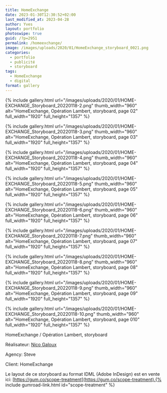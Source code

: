 ```yaml
---
title: HomeExchange
date: 2023-01-30T12:30:52+02:00
last_modified_at: 2023-04-28
author: Yves
layout: portfolio
photoswipe: true
guid: /?p=2951
permalink: /homeexchange/
image: /images/uploads/2020/01/HomeExchange_storyboard_0021.png
categories:
  - portfolio
  - publicité
  - storyboard
tags:
  - HomeExchange
  - digital
format: gallery
---
```


<div class="photoswipe-gallery">
{% include gallery.html
 url="/images/uploads/2020/01/HOME-EXCHANGE_Storyboard_20220118-2.png"
 thumb_width="960" alt="HomeExchange, Opération Lambert, storyboard, page 02"
 full_width="1920" full_height="1357"
%}

{% include gallery.html
 url="/images/uploads/2020/01/HOME-EXCHANGE_Storyboard_20220118-3.png"
 thumb_width="960" alt="HomeExchange, Opération Lambert, storyboard, page 03"
 full_width="1920" full_height="1357"
%}

{% include gallery.html
 url="/images/uploads/2020/01/HOME-EXCHANGE_Storyboard_20220118-4.png"
 thumb_width="960" alt="HomeExchange, Opération Lambert, storyboard, page 04"
 full_width="1920" full_height="1357"
%}

{% include gallery.html
 url="/images/uploads/2020/01/HOME-EXCHANGE_Storyboard_20220118-5.png"
 thumb_width="960" alt="HomeExchange, Opération Lambert, storyboard, page 05"
 full_width="1920" full_height="1357"
%}

{% include gallery.html
 url="/images/uploads/2020/01/HOME-EXCHANGE_Storyboard_20220118-6.png"
 thumb_width="960" alt="HomeExchange, Opération Lambert, storyboard, page 06"
 full_width="1920" full_height="1357"
%}

{% include gallery.html
 url="/images/uploads/2020/01/HOME-EXCHANGE_Storyboard_20220118-7.png"
 thumb_width="960" alt="HomeExchange, Opération Lambert, storyboard, page 07"
 full_width="1920" full_height="1357"
%}

{% include gallery.html
 url="/images/uploads/2020/01/HOME-EXCHANGE_Storyboard_20220118-8.png"
 thumb_width="960" alt="HomeExchange, Opération Lambert, storyboard, page 08"
 full_width="1920" full_height="1357"
%}

{% include gallery.html
 url="/images/uploads/2020/01/HOME-EXCHANGE_Storyboard_20220118-9.png"
 thumb_width="960" alt="HomeExchange, Opération Lambert, storyboard, page 09"
 full_width="1920" full_height="1357"
%}

{% include gallery.html
 url="/images/uploads/2020/01/HOME-EXCHANGE_Storyboard_20220118-10.png"
 thumb_width="960" alt="HomeExchange, Opération Lambert, storyboard, page 010"
 full_width="1920" full_height="1357"
%}
</div>


HomeExchange / Opération Lambert, storyboard

Réalisateur: [Nico Galoux](https://www.hugggy.com/)

Agency: Steve

Client: HomeExchange


Le layout de ce storyboard au format IDML (Adobe InDesign) est en vente ici: [https://gum.co/scope-treatment](https://gum.co/scope-treatment).{% include gumroad-link.html id="scope-treatment" %}